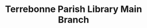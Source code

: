 ---
layout: repo
title: "Terrebonne Parish Library Main Branch"
id: 25373
permalink: repos/25373/
---
